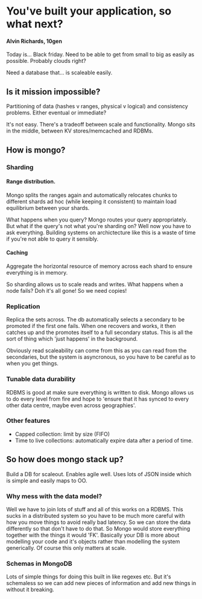 # You've built your application, so what next?

#### Alvin Richards, 10gen

Today is... Black friday. Need to be able to get from small to big as easily as possible. Probably clouds right?

Need a database that... is scaleable easily.

## Is it mission impossible?

Partitioning of data (hashes v ranges, physical v logical) and consistency problems. Either eventual or immediate?

It's not easy. There's a tradeoff between scale and functionality. Mongo sits in the middle, between KV stores/memcached and RDBMs.

## How is mongo?

### Sharding

#### Range distribution.

Mongo splits the ranges again and automatically relocates chunks to different shards ad hoc (while keeping it consistent) to maintain load equilibrium between your shards.

What happens when you query? Mongo routes your query appropriately. But what if the query's not what you're sharding on? Well now you have to ask everything. Building systems on archictecture like this is a waste of time if you're not able to query it sensibly.

#### Caching

Aggregate the horizontal resource of memory across each shard to ensure everything is in memory.

So sharding allows us to scale reads and writes. What happens when a node fails? Doh it's all gone! So we need copies!

### Replication

Replica the sets across. The db automatically selects a secondary to be promoted if the first one fails. When one recovers and works, it then catches up and the promotes itself to a full secondary status. This is all the sort of thing which 'just happens' in the background.

Obviously read scaleability can come from this as you can read from the secondaries, but the system is asyncronous, so you have to be careful as to when you get things.

### Tunable data durability

RDBMS is good at make sure everything is written to disk. Mongo allows us to do every level from fire and hope to 'ensure that it has synced to every other data centre, maybe even across geographies'.

### Other features

- Capped collection: limit by size (FIFO)
- Time to live collections: automatically expire data after a period of time.

## So how does mongo stack up?

Build a DB for scaleout. Enables agile well. Uses lots of JSON inside which is simple and easily maps to OO.

### Why mess with the data model?

Well we have to join lots of stuff and all of this works on a RDBMS. This sucks in a distributed system so you have to be much more careful with how you move things to avoid really bad latency. So we can store the data differently so that don't have to do that. So Mongo would store everything together with the things it would 'FK'. Basically your DB is more about modelling your code and it's objects rather than modelling the system generically. Of course this only matters at scale.

### Schemas in MongoDB

Lots of simple things for doing this built in like regexes etc. But it's schemaless so we can add new pieces of information and add new things in without it breaking.
